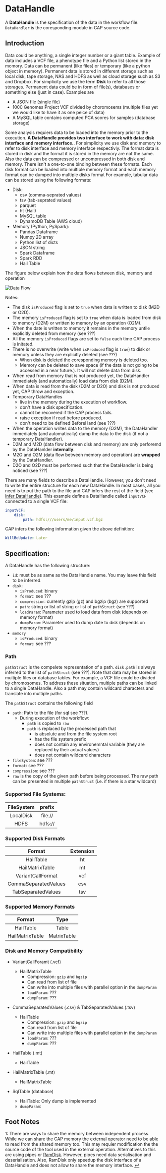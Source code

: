 # DataHandle
A **DataHandle** is the specification of the data in the workflow file.
`DataHandler` is the coresponding module in CAP source code. 

## Introduction

Data could be anything, a single integer number or a giant table.
Example of data includes a VCF file, a phenotype file and a Python list stored in the momory.
Data can be permanent (like files) or temporary (like a python object in memory).
Permanent data is stored in different storage such as local disk, tape storage, NAS and HDFS as well as cloud storage such as S3 and Dropbox.
For simplicity we use the term **Disk** to refer to all those storages.
Permanent data could be in form of file(s), databases or something else (just in case).
Examples are
- A JSON file (single file)
- 1000 Genomes Project VCF divided by choromosems (multiple files yet we would like to have it as one peice of data)
- A MySQL table contains computed PCA scores for samples (database storage)

Some analysis requiers data to be loaded into the memory prior to the execution.
**A DataHandle provides two interface to work with data: disk interface and memory interface.**.
For simplicity we use disk and memory to refer to disk interface and memory interface respectivly.
The format data is stored in disk and the format it is stored in the memory are not the same.
Also the data can be compressed or uncompressed in both disk and memory.
There isn't a one-to-one binding between these formats.
Each disk format can be loaded into multiple memory format and each memory format can be dumped into multiple disks format
For example, tabular data can be stored using the following formats:
- Disk:
    - csv (comma-seprated values)
    - tsv (tab-seprated values)
    - parquet
    - ht (Hail)
    - MySQL table
    - DynamoDB Table (AWS cloud)
- Memory (Python, PySpark):
    - Pandas Dataframe
    - Numpy 2D array
    - Python list of dicts
    - JSON string
    - Spark Dataframe
    - Spark RDD
    - Hail Table

The figure below explain how the data flows between disk, memory and operation

![Data Flow](../Figures/DataFlow.png)

Notes:
- The disk `isProduced` flag is set to `true` when data is written to disk (M2D or O2D).
- The memory `isProduced` flag is set to `true` when data is loaded from disk to memory (D2M) or written to memory by an operation (O2M).
- When the date is written to memory it remains in the memory untile explicitly deleted from memory (see ???)
- All the memory `isProduced` flags are set to `false` each time CAP process is initated.
- There is no overwrite (write when `isProduced` flag is `true`) to disk or memory unless they are explicitly deleted (see ???)
    - When disk is deleted the coresponding memory is deleted too.
    - Memory can be deleted to save space (if the data is not going to be accessed in a near future.). It will not delete data from disk.
- When read from memory that is not produced yet, the DataHandler immediately (and automatically) load data from disk (D2M).
- When data is read from the disk (D2M or D2O) and disk is not produced yet, CAP throw and exception.
- Temporary DataHandles
    - live in the memory during the execution of workflow.
    - don't have a disk specification.
    - cannot be recovered if the CAP process fails.
    - raise exception if read before produced.
    - don't need to be defined BeforeHand (see ???)
- When the operation writes data to the memory (O2M), the DataHandler immediately (and automatically) dump the data to the disk (if not a temporary DataHandler).
- D2M and M2D (data flow between disk and memory) are only perforemd by the DataHanlder **internally**.
- M2O and O2M (data flow between memory and operation) are **wrapped** by the DataHandler.
- D2O and O2D must be performed such that the DataHandler is being noticed (see ???)


There are many fields to describe a DataHandle.
However, you don't need to write the entire structure for each new DataHandle.
In most cases, all you need is to put the path to the file and CAP infers the rest of the field (see [Infer DataHandle](InferDataHandle.md)).
This example define a DataHandle called `inputVCF` connected to a single VCF file:
```yaml
inputVCF:
    disk:
        path: hdfs:///users/me/input.vcf.bgz
```

CAP infers the following information given the above definition:
```yaml
WillBeUpdate: Later
```

## Specification:
A DataHandle has the following structure:
- `id`: must be as same as the DataHandle name. You may leave this field to be inferred.
- `disk`:
    - `isProduced`: binary
    - `format`: see ???
    - `compression`: currently gzip (gz) and bgzip (bgz) are supported
    - `path`: string or list of string or list of `pathStruct` (see ???)
    - `loadParam`: Parameter used to load data from disk (depends on memory format)
    - `dumpParam`: Parameter used to dump date to disk (depends on memory format)
- `memory`
    - `isProduced`: binary
    - `format`: see ???

### Path
`pathStruct` is the compelete representation of a path.
`disk.path` is always inferred to the list of `pathStruct` (see ???).
Note that data may be stored in multiple files or database tables.
For example, a VCF file could be divided by chromosomes.
To address these situation, multiple paths can be linked to a single DataHandle.
Also a path may contain wildcard characters and translate into multiple paths.

The `pathStruct` contains the following field
- `path`: Path to the file (for sql see ???).
    - During execution of the workflow:
        - `path` is copied to `raw`
        - `path` is replaced by the processed path that
            - is absolute and from the file system root
            - has the file system prefix
            - does not contain any environemntal variable (they are replaced by their actual values)
            - does not contain wildcard characters
- `fileSystem`: see ???
- `format`: see ???
- `compression`: see ???
- `raw` is the copy of the given path before being processed. The raw path can be presented in multiple `pathStruct` (i.e. if there is a star wildcard)


### Supported File Systems:

| FileSystem |  prefix |
|:----------:|:-------:|
|  LocalDisk | file:// |
|    HDFS    | hdfs:// |

### Supported Disk Formats

|        Format        | Extension  |
|:--------------------:|:----------:|
|       HailTable      |     ht     |
|    HailMatrixTable   |     mt     |
|   VariantCallFormat  |     vcf    |
| CommaSeparatedValues |     csv    |
|  TabSeparatedValues  |     tsv    |

### Supported Memory Formats

|      Format      |      Type       |
|:----------------:|:---------------:|
|     HailTable    |      Table      |
|  HailMatrixTable |   MatrixTable   |

### Disk and Memory Compatibility

- VariantCallForamt (.vcf)
    - HailMatrixTable
        - Compression: `gzip` and `bgzip`
        - Can read from list of file
        - Can write into multiple files with parallel option in the `dumpParam`
        - `loadParam`: ???
        - `dumpParam`: ???

- CommaSeparatedValues (.csv) & TabSeparatedValues (.tsv)
    - HailTable
        - Compression: `gzip` and `bgzip`
        - Can read from list of file
        - Can write into multiple files with parallel option in the `dumpParam`
        - `loadParam`: ???
        - `dumpParam`: ???

- HailTable (.mt)
    - HailTable 

- HailMatrixTable (.mt)
    - HailMatrixTable

- SqlTable (database)
    - HailTable: Only dump is implemented
    - `dumpParam`:

## Foot Notes
<a name="fn_shared_mem">1</a>: There are ways to share the memory between independent process. While we can share the CAP memory the external operator need to be able to read from the shared memory too. This may requier modification the the source code of the tool used in the external operation. Alternatives to this are using pipes or [RamDisk](https://en.wikipedia.org/wiki/RAM_drive). However, pipes need data serialisation and deserialisation. Also, RamDisk only speedup the disk interface of a DataHandle and does not allow to share the memory interface. [↩](#ret_shared_mem)

